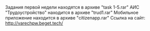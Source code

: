 Задания первой недели находятся в архиве "task 1-5.rar"
АИС "Трудоустройство" находится в архиве "trud1.rar"
Мобильное приложение находится в архиве "citizenapp.rar"
Ссылка на сайт: http://varechpw.beget.tech/
